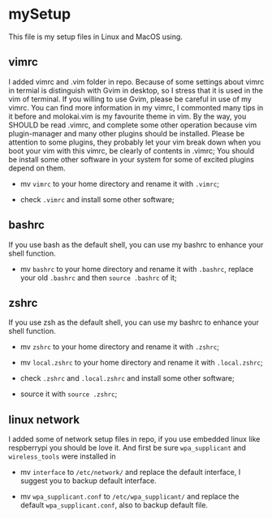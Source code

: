 # mySetup

This file is my setup files in Linux and MacOS using.

## vimrc

I added vimrc and .vim folder in repo. Because of some settings about vimrc in termial is distinguish with Gvim in desktop, so I stress that it is used in the vim of terminal. If you willing to use Gvim, please be careful in use of my vimrc.
You can find more information in my vimrc, I commonted many tips in it before and molokai.vim is my favourite theme in vim.
By the way, you SHOULD be read .vimrc, and complete some other operation because vim plugin-manager and many other plugins should be installed. Please be attention to some plugins, they probably let your vim break down when you boot your vim with this vimrc, be clearly of contents in .vimrc;
You should be install some other software in your system for some of excited plugins depend on them.

- mv `vimrc` to your home directory and rename it with `.vimrc`;

- check `.vimrc` and install some other software;

## bashrc

If you use bash as the default shell, you can use my bashrc to enhance your shell function.

- mv `bashrc` to your home directory and rename it with `.bashrc`, replace your old `.bashrc` and then `source .bashrc` of it;

## zshrc

If you use zsh as the default shell, you can use my bashrc to enhance your shell function.

- mv `zshrc` to your home directory and rename it with `.zshrc`;

- mv `local.zshrc` to your home directory and rename it with `.local.zshrc`;

- check `.zshrc` and `.local.zshrc` and install some other software;

- source it with `source .zshrc`;

## linux network

I added some of network setup files in repo, if you use embedded linux like respberrypi you should be love it.
And first be sure `wpa_supplicant` and `wireless_tools` were installed in

- mv `interface` to `/etc/network/` and replace the default interface, I suggest you to backup default interface.

- mv `wpa_supplicant.conf` to `/etc/wpa_supplicant/` and replace the default `wpa_supplicant.conf`, also to backup default file.


